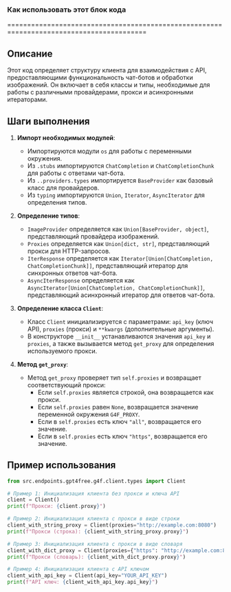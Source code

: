 ### **Как использовать этот блок кода**

=========================================================================================

Описание
-------------------------
Этот код определяет структуру клиента для взаимодействия с API, предоставляющими функциональность чат-ботов и обработки изображений. Он включает в себя классы и типы, необходимые для работы с различными провайдерами, прокси и асинхронными итераторами.

Шаги выполнения
-------------------------
1. **Импорт необходимых модулей**:
   - Импортируются модули `os` для работы с переменными окружения.
   - Из `.stubs` импортируются `ChatCompletion` и `ChatCompletionChunk` для работы с ответами чат-бота.
   - Из `..providers.types` импортируется `BaseProvider` как базовый класс для провайдеров.
   - Из `typing` импортируются `Union`, `Iterator`, `AsyncIterator` для определения типов.

2. **Определение типов**:
   - `ImageProvider` определяется как `Union[BaseProvider, object]`, представляющий провайдера изображений.
   - `Proxies` определяется как `Union[dict, str]`, представляющий прокси для HTTP-запросов.
   - `IterResponse` определяется как `Iterator[Union[ChatCompletion, ChatCompletionChunk]]`, представляющий итератор для синхронных ответов чат-бота.
   - `AsyncIterResponse` определяется как `AsyncIterator[Union[ChatCompletion, ChatCompletionChunk]]`, представляющий асинхронный итератор для ответов чат-бота.

3. **Определение класса `Client`**:
   - Класс `Client` инициализируется с параметрами: `api_key` (ключ API), `proxies` (прокси) и `**kwargs` (дополнительные аргументы).
   - В конструкторе `__init__` устанавливаются значения `api_key` и `proxies`, а также вызывается метод `get_proxy` для определения используемого прокси.

4. **Метод `get_proxy`**:
   - Метод `get_proxy` проверяет тип `self.proxies` и возвращает соответствующий прокси:
     - Если `self.proxies` является строкой, она возвращается как прокси.
     - Если `self.proxies` равен `None`, возвращается значение переменной окружения `G4F_PROXY`.
     - Если в `self.proxies` есть ключ `"all"`, возвращается его значение.
     - Если в `self.proxies` есть ключ `"https"`, возвращается его значение.

Пример использования
-------------------------

```python
from src.endpoints.gpt4free.g4f.client.types import Client

# Пример 1: Инициализация клиента без прокси и ключа API
client = Client()
print(f"Прокси: {client.proxy}")

# Пример 2: Инициализация клиента с прокси в виде строки
client_with_string_proxy = Client(proxies="http://example.com:8080")
print(f"Прокси (строка): {client_with_string_proxy.proxy}")

# Пример 3: Инициализация клиента с прокси в виде словаря
client_with_dict_proxy = Client(proxies={"https": "http://example.com:8080"})
print(f"Прокси (словарь): {client_with_dict_proxy.proxy}")

# Пример 4: Инициализация клиента с API ключом
client_with_api_key = Client(api_key="YOUR_API_KEY")
print(f"API ключ: {client_with_api_key.api_key}")